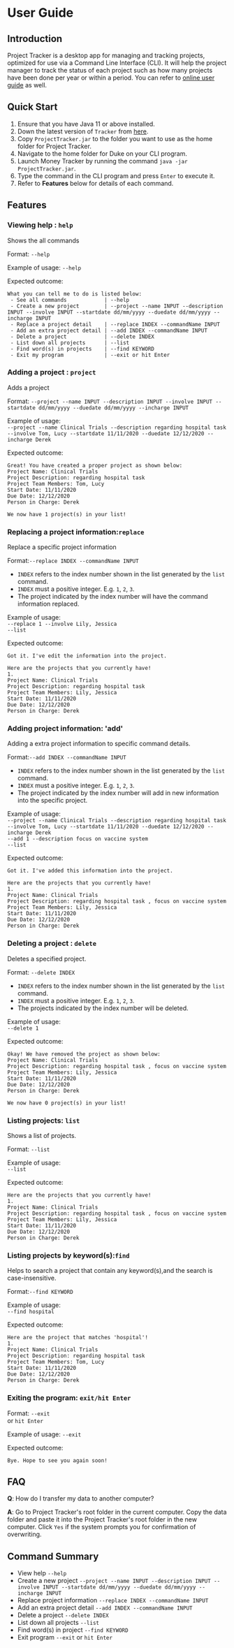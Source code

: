 # User Guide

## Introduction

Project Tracker is a desktop app for managing and tracking projects,  optimized for use via a Command Line Interface (CLI). It will help the project manager to track the status of each project such as how many projects have been done per year or within a period.
You can refer to [online user guide](https://ay2021s1-tic4001-1.github.io/tp/UserGuide.html) as well.

## Quick Start

1. Ensure that you have Java 11 or above installed.
1. Down the latest version of `Tracker` from [here](https://github.com/AY2021S1-TIC4001-1/tp).
1. Copy `ProjectTracker.jar` to the folder you want to use as the home folder for Project Tracker.
1. Navigate to the home folder for Duke on your CLI program.
1. Launch Money Tracker by running the command `java -jar ProjectTracker.jar`.
1. Type the command in the CLI program and press `Enter` to execute it.
1. Refer to **Features** below for details of each command.

## Features 

### Viewing help : `help`
Shows the all commands 

Format: `--help`

Example of usage: `--help`

Expected outcome: 
```
What you can tell me to do is listed below:
 - See all commands            | --help
 - Create a new project        | --project --name INPUT --description INPUT --involve INPUT --startdate dd/mm/yyyy --duedate dd/mm/yyyy --incharge INPUT
 - Replace a project detail    | --replace INDEX --commandName INPUT
 - Add an extra project detail | --add INDEX --commandName INPUT
 - Delete a project            | --delete INDEX
 - List down all projects      | --list
 - Find word(s) in projects    | --find KEYWORD
 - Exit my program             | --exit or hit Enter
```
### Adding a project : `project`
Adds a project

Format:
`--project --name INPUT --description INPUT --involve INPUT --startdate dd/mm/yyyy --duedate dd/mm/yyyy --incharge INPUT`

Example of usage:
<br/> `--project --name Clinical Trials --description regarding hospital task --involve Tom, Lucy --startdate 11/11/2020 --duedate 12/12/2020 --incharge Derek`

Expected outcome:
```
Great! You have created a proper project as shown below:
Project Name: Clinical Trials 
Project Description: regarding hospital task 
Project Team Members: Tom, Lucy 
Start Date: 11/11/2020 
Due Date: 12/12/2020 
Person in Charge: Derek

We now have 1 project(s) in your list!
```
### Replacing a project information:`replace`
Replace a specific project information

Format:`--replace INDEX --commandName INPUT`
- `INDEX` refers to the index number shown in the list generated by the `list` command.
- `INDEX` must a positive integer. E.g. `1`, `2`, `3`.
- The project indicated by the index number will have the command information replaced.

Example of usage:
<br/> `--replace 1 --involve Lily, Jessica `
<br/>`--list`

Expected outcome:
```
Got it. I've edit the information into the project. 

Here are the projects that you currently have!
1.
Project Name: Clinical Trials 
Project Description: regarding hospital task 
Project Team Members: Lily, Jessica 
Start Date: 11/11/2020 
Due Date: 12/12/2020 
Person in Charge: Derek
```

### Adding project information: 'add'
Adding a extra project information to specific command details.

Format:`--add INDEX --commandName INPUT`
- `INDEX` refers to the index number shown in the list generated by the `list` command.
- `INDEX` must a positive integer. E.g. `1`, `2`, `3`.
- The project indicated by the index number will add in new information into the specific project.

Example of usage:
<br/>`--project --name Clinical Trials --description regarding hospital task --involve Tom, Lucy --startdate 11/11/2020 --duedate 12/12/2020 --incharge Derek`
<br/> `--add 1 --description focus on vaccine system`
<br/>`--list`

Expected outcome:
```
Got it. I've added this information into the project. 

Here are the projects that you currently have!
1.
Project Name: Clinical Trials 
Project Description: regarding hospital task , focus on vaccine system 
Project Team Members: Lily, Jessica 
Start Date: 11/11/2020 
Due Date: 12/12/2020 
Person in Charge: Derek
```

### Deleting a project : `delete`
Deletes a specified project.

Format: `--delete INDEX`
- `INDEX` refers to the index number shown in the list generated by the `list` command.
- `INDEX` must a positive integer. E.g. `1`, `2`, `3`.
- The projects indicated by the index number will be deleted.

Example of usage: 
<br/>`--delete 1`

Expected outcome:
```
Okay! We have removed the project as shown below:
Project Name: Clinical Trials 
Project Description: regarding hospital task , focus on vaccine system 
Project Team Members: Lily, Jessica 
Start Date: 11/11/2020 
Due Date: 12/12/2020 
Person in Charge: Derek

We now have 0 project(s) in your list!
```

### Listing projects: `list`
Shows a list of projects.

Format: `--list`

Example of usage: 
<br/> `--list`

Expected outcome:
```
Here are the projects that you currently have!
1.
Project Name: Clinical Trials 
Project Description: regarding hospital task , focus on vaccine system 
Project Team Members: Lily, Jessica 
Start Date: 11/11/2020 
Due Date: 12/12/2020 
Person in Charge: Derek
```
### Listing projects by keyword(s):`find` 
Helps to search a project that contain any keyword(s),and the search is case-insensitive.

Format:`--find KEYWORD`

Example of usage: 
<br/> `--find hospital`

Expected outcome:
```
Here are the project that matches 'hospital'!
1.
Project Name: Clinical Trials 
Project Description: regarding hospital task 
Project Team Members: Tom, Lucy 
Start Date: 11/11/2020 
Due Date: 12/12/2020 
Person in Charge: Derek
```
### Exiting the program: `exit/hit Enter`

Format: `--exit`<br>
or `hit Enter`<br>

Example of usage: `--exit`

Expected outcome:
```
Bye. Hope to see you again soon!
```

## FAQ

**Q**: How do I transfer my data to another computer? 

**A**: Go to Project Tracker's root folder in the current computer.
       Copy the data folder and paste it into the Project Tracker's root folder in the new computer.
       Click `Yes` if the system prompts you for confirmation of overwriting.

## Command Summary

* View help `--help`
* Create a new project `--project --name INPUT --description INPUT --involve INPUT --startdate dd/mm/yyyy --duedate dd/mm/yyyy --incharge INPUT`
* Replace project information `--replace INDEX --commandName INPUT`
* Add an extra project detail `--add INDEX --commandName INPUT`
* Delete a project  `--delete INDEX`
* List down all projects `--list`
* Find word(s) in project `--find KEYWORD`
* Exit program `--exit` or `hit Enter`
